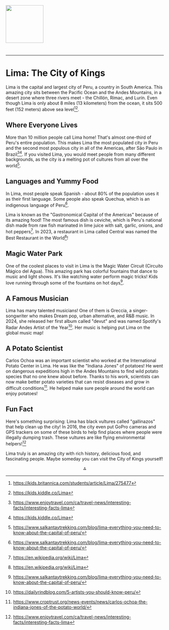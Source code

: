 <img src="https://r2cdn.perplexity.ai/pplx-full-logo-primary-dark%402x.png" class="logo" width="120"/>

# 

---

# Lima: The City of Kings

Lima is the capital and largest city of Peru, a country in South America. This amazing city sits between the Pacific Ocean and the Andes Mountains, in a desert zone where three rivers meet - the Chillón, Rímac, and Lurín. Even though Lima is only about 8 miles (13 kilometers) from the ocean, it sits 500 feet (152 meters) above sea level[^1][^6].

## Where Everyone Lives

More than 10 million people call Lima home! That's almost one-third of Peru's entire population. This makes Lima the most populated city in Peru and the second most populous city in all of the Americas, after São Paulo in Brazil[^5][^6]. If you visited Lima, you would meet people from many different backgrounds, as the city is a melting pot of cultures from all over the world[^7].

## Languages and Yummy Food

In Lima, most people speak Spanish - about 80% of the population uses it as their first language. Some people also speak Quechua, which is an indigenous language of Peru[^7].

Lima is known as the "Gastronomical Capital of the Americas" because of its amazing food! The most famous dish is ceviche, which is Peru's national dish made from raw fish marinated in lime juice with salt, garlic, onions, and hot peppers[^2]. In 2023, a restaurant in Lima called Central was named the Best Restaurant in the World[^2]!

## Magic Water Park

One of the coolest places to visit in Lima is the Magic Water Circuit (Circuito Mágico del Agua). This amazing park has colorful fountains that dance to music and light shows. It's like watching water perform magic tricks! Kids love running through some of the fountains on hot days[^7].

## A Famous Musician

Lima has many talented musicians! One of them is Greccia, a singer-songwriter who makes Dream pop, urban alternative, and R\&B music. In 2024, she released her first album called "devut" and was named Spotify's Radar Andes Artist of the Year[^3]. Her music is helping put Lima on the global music map!

## A Potato Scientist

Carlos Ochoa was an important scientist who worked at the International Potato Center in Lima. He was like the "Indiana Jones" of potatoes! He went on dangerous expeditions high in the Andes Mountains to find wild potato species that no one knew about before. Thanks to his work, scientists can now make better potato varieties that can resist diseases and grow in difficult conditions[^4]. He helped make sure people around the world can enjoy potatoes!

## Fun Fact

Here's something surprising: Lima has black vultures called "gallinazos" that help clean up the city! In 2016, the city even put GoPro cameras and GPS trackers on some of these birds to help find places where people were illegally dumping trash. These vultures are like flying environmental helpers![^5]

Lima truly is an amazing city with rich history, delicious food, and fascinating people. Maybe someday you can visit the City of Kings yourself!

<div style="text-align: center">⁂</div>

[^1]: https://kids.britannica.com/students/article/Lima/275477

[^2]: https://en.wikipedia.org/wiki/Lima

[^3]: https://dailyrindblog.com/5-artists-you-should-know-peru/

[^4]: https://www.croptrust.org/news-events/news/carlos-ochoa-the-indiana-jones-of-the-potato-world/

[^5]: https://www.enjoytravel.com/ca/travel-news/interesting-facts/interesting-facts-lima

[^6]: https://kids.kiddle.co/Lima

[^7]: https://www.salkantaytrekking.com/blog/lima-everything-you-need-to-know-about-the-capital-of-peru/

[^8]: https://www.latinolife.co.uk/articles/peruvian-bands-and-artists


